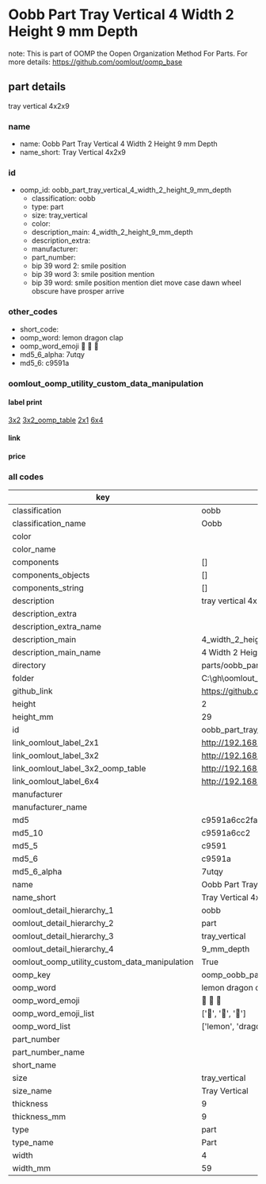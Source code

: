 # Oobb Part Tray Vertical 4 Width 2 Height 9 mm Depth  

note: This is part of OOMP the Oopen Organization Method For Parts. For more details: https://github.com/oomlout/oomp_base

##  part details
  



tray vertical 4x2x9



### name
* name: Oobb Part Tray Vertical 4 Width 2 Height 9 mm Depth
* name_short: Tray Vertical 4x2x9 
### id
* oomp_id: oobb_part_tray_vertical_4_width_2_height_9_mm_depth
  * classification: oobb
  * type: part
  * size: tray_vertical
  * color: 
  * description_main: 4_width_2_height_9_mm_depth
  * description_extra: 
  * manufacturer: 
  * part_number: 
  * bip 39 word 2: smile position
  * bip 39 word 3: smile position mention
  * bip 39 word: smile position mention diet move case dawn wheel obscure have prosper arrive

### other_codes
* short_code: 
* oomp_word: lemon dragon clap
* oomp_word_emoji :lemon: :dragon: :clap:
* md5_6_alpha: 7utqy
* md5_6: c9591a






### oomlout_oomp_utility_custom_data_manipulation
#### label print
[3x2](http://192.168.1.245:1112/?label=oomp%207utqy)
[3x2_oomp_table](http://192.168.1.108:1112/?label=oomp%207utqy)
[2x1](http://192.168.1.242:1112/?label=oomp%207utqy)
[6x4](http://192.168.1.55:1112/?label=oomp%207utqy)    

#### link

                              

#### price







### all codes 
| key | value |  
| --- | --- |  
| classification | oobb |  
| classification_name | Oobb |  
| color |  |  
| color_name |  |  
| components | [] |  
| components_objects | [] |  
| components_string | [] |  
| description | tray vertical 4x2x9 |  
| description_extra |  |  
| description_extra_name |  |  
| description_main | 4_width_2_height_9_mm_depth |  
| description_main_name | 4 Width 2 Height 9 mm Depth |  
| directory | parts/oobb_part_tray_vertical_4_width_2_height_9_mm_depth |  
| folder | C:\gh\oomlout_oobb_version_4_generated_parts\parts\oobb_part_tray_vertical_4_width_2_height_9_mm_depth |  
| github_link | https://github.com/oomlout/oomlout_oomp_part_src/tree/main/parts/oobb_part_tray_vertical_4_width_2_height_9_mm_depth |  
| height | 2 |  
| height_mm | 29 |  
| id | oobb_part_tray_vertical_4_width_2_height_9_mm_depth |  
| link_oomlout_label_2x1 | http://192.168.1.242:1112/?label=oomp%207utqy |  
| link_oomlout_label_3x2 | http://192.168.1.245:1112/?label=oomp%207utqy |  
| link_oomlout_label_3x2_oomp_table | http://192.168.1.108:1112/?label=oomp%207utqy |  
| link_oomlout_label_6x4 | http://192.168.1.55:1112/?label=oomp%207utqy |  
| manufacturer |  |  
| manufacturer_name |  |  
| md5 | c9591a6cc2fa06fc8cc863db162a1e65 |  
| md5_10 | c9591a6cc2 |  
| md5_5 | c9591 |  
| md5_6 | c9591a |  
| md5_6_alpha | 7utqy |  
| name | Oobb Part Tray Vertical 4 Width 2 Height 9 mm Depth |  
| name_short | Tray Vertical 4x2x9  |  
| oomlout_detail_hierarchy_1 | oobb |  
| oomlout_detail_hierarchy_2 | part |  
| oomlout_detail_hierarchy_3 | tray_vertical |  
| oomlout_detail_hierarchy_4 | 9_mm_depth |  
| oomlout_oomp_utility_custom_data_manipulation | True |  
| oomp_key | oomp_oobb_part_tray_vertical_4_width_2_height_9_mm_depth |  
| oomp_word | lemon dragon clap |  
| oomp_word_emoji | :lemon: :dragon: :clap: |  
| oomp_word_emoji_list | [':lemon:', ':dragon:', ':clap:'] |  
| oomp_word_list | ['lemon', 'dragon', 'clap'] |  
| part_number |  |  
| part_number_name |  |  
| short_name |  |  
| size | tray_vertical |  
| size_name | Tray Vertical |  
| thickness | 9 |  
| thickness_mm | 9 |  
| type | part |  
| type_name | Part |  
| width | 4 |  
| width_mm | 59 |  
